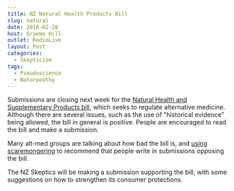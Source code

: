 ```yaml
---
title: NZ Natural Health Products Bill
slug: natural
date: 2016-02-28
host: Graeme Hill
outlet: RadioLive
layout: Post
categories:
  - Skepticism
tags:
  - Pseudoscience
  - Naturpoathy
---
```


Submissions are closing next week for the [Natural Health and Supplementary Products bill](http://www.parliament.nz/en-nz/pb/legislation/bills/00DBHOH_BILL11034_1/natural-health-and-supplementary-products-bill), which seeks to regulate alternative medicine. Although there are several issues, such as the use of "historical evidence" being allowed, the bill in general is positive. People are encouraged to read the bill and make a submission.

<!-- more -->

Many alt-med groups are talking about how bad the bill is, and [using scaremongering](https://www.change.org/p/naturalhealthproducts-moh-govt-nz-keep-access-to-nutrients-in-nz-that-have-a-proven-safety-record-and-therapeutic-benefit) to recommend that people write in submissions opposing the bill.

The NZ Skeptics will be making a submission supporting the bill, with some suggestions on how to strengthen its consumer protections.
